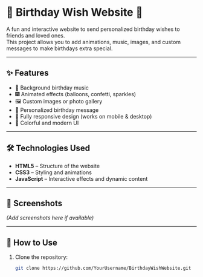 # 🎉 Birthday Wish Website 🎂

A fun and interactive website to send personalized birthday wishes to friends and loved ones.  
This project allows you to add animations, music, images, and custom messages to make birthdays extra special.

---

## ✨ Features
- 🎵 Background birthday music
- 🎆 Animated effects (balloons, confetti, sparkles)
- 🖼 Custom images or photo gallery
- 💌 Personalized birthday message
- 📱 Fully responsive design (works on mobile & desktop)
- 🌈 Colorful and modern UI

---

## 🛠 Technologies Used
- **HTML5** – Structure of the website
- **CSS3** – Styling and animations
- **JavaScript** – Interactive effects and dynamic content

---

## 📸 Screenshots
*(Add screenshots here if available)*

---

## 🚀 How to Use
1. Clone the repository:
   ```bash
   git clone https://github.com/YourUsername/BirthdayWishWebsite.git
